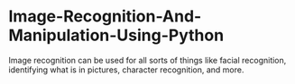 # Image-Recognition-And-Manipulation-Using-Python
Image recognition can be used for all sorts of things like facial recognition, identifying what is in pictures, character recognition, and more.
